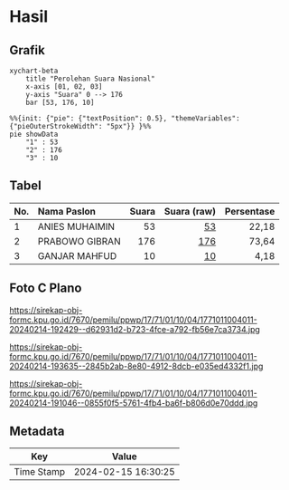 # Hasil

## Grafik

```mermaid
xychart-beta
    title "Perolehan Suara Nasional"
    x-axis [01, 02, 03]
    y-axis "Suara" 0 --> 176
    bar [53, 176, 10]
```

```mermaid
%%{init: {"pie": {"textPosition": 0.5}, "themeVariables": {"pieOuterStrokeWidth": "5px"}} }%%
pie showData
    "1" : 53
    "2" : 176
    "3" : 10
```

## Tabel

| No. | Nama Paslon    | Suara | Suara (raw) | Persentase |
|:--- |:-------------- | -----:| -----------:| ----------:|
| 1   | ANIES MUHAIMIN | 53    | [53][p-1]   | 22,18      |
| 2   | PRABOWO GIBRAN | 176   | [176][p-2]  | 73,64      |
| 3   | GANJAR MAHFUD  | 10    | [10][p-3]   | 4,18       |


[p-1]: https://github.com/gigit-pemilu/pemilu-2024/blob/main/pilpres/hitung-suara/sub/17-bengkulu/sub/71-kota-bengkulu/sub/01-selebar/sub/1004-bumi-ayu/sub/011-tps/sub/paslon-1.txt
[p-2]: https://github.com/gigit-pemilu/pemilu-2024/blob/main/pilpres/hitung-suara/sub/17-bengkulu/sub/71-kota-bengkulu/sub/01-selebar/sub/1004-bumi-ayu/sub/011-tps/sub/paslon-2.txt
[p-3]: https://github.com/gigit-pemilu/pemilu-2024/blob/main/pilpres/hitung-suara/sub/17-bengkulu/sub/71-kota-bengkulu/sub/01-selebar/sub/1004-bumi-ayu/sub/011-tps/sub/paslon-3.txt

## Foto C Plano

https://sirekap-obj-formc.kpu.go.id/7670/pemilu/ppwp/17/71/01/10/04/1771011004011-20240214-192429--d62931d2-b723-4fce-a792-fb56e7ca3734.jpg

https://sirekap-obj-formc.kpu.go.id/7670/pemilu/ppwp/17/71/01/10/04/1771011004011-20240214-193635--2845b2ab-8e80-4912-8dcb-e035ed4332f1.jpg

https://sirekap-obj-formc.kpu.go.id/7670/pemilu/ppwp/17/71/01/10/04/1771011004011-20240214-191046--0855f0f5-5761-4fb4-ba6f-b806d0e70ddd.jpg


## Metadata

| Key        | Value               |
| ---------- | ------------------- |
| Time Stamp | 2024-02-15 16:30:25 |



